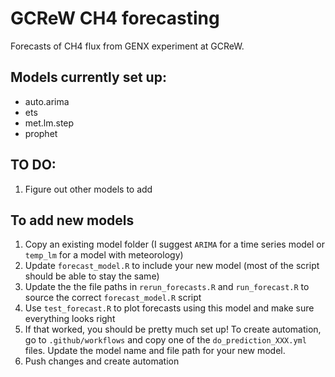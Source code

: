 # GCReW CH4 forecasting

Forecasts of CH4 flux from GENX experiment at GCReW.

## Models currently set up:

-   auto.arima
-   ets
-   met.lm.step
-   prophet

## TO DO:

1.  Figure out other models to add

## To add new models

1.  Copy an existing model folder (I suggest `ARIMA` for a time series model or `temp_lm` for a model with meteorology)
2.  Update `forecast_model.R` to include your new model (most of the script should be able to stay the same)
3.  Update the the file paths in `rerun_forecasts.R` and `run_forecast.R` to source the correct `forecast_model.R` script
4.  Use `test_forecast.R` to plot forecasts using this model and make sure everything looks right
5.  If that worked, you should be pretty much set up! To create automation, go to `.github/workflows` and copy one of the `do_prediction_XXX.yml` files. Update the model name and file path for your new model.
6.  Push changes and create automation
